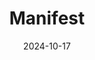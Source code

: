 ---  
layout: startup_page  
title: "Manifest"  
id: "manifestapp.xyz"  
permalink: "/manifestmanifestapp.xyz10172024/"  
website: "https://www.manifestapp.xyz/"  
funding_round: ""  
funding_amount: "$3.4M"  
investors: "a16z Speedrun, HF0, Florida Funders, Soma Capital, Stand Together Ventures Lab, Transpose Platform, 305 Ventures, Mack Ventures"  
about: "Manifest is a digital wellness app designed for Gen Z, providing tools for self-care and personal growth. It offers features like unlimited venting sessions, daily affirmations, and gamified challenges to help users proactively manage life's challenges and build healthy habits. The app aims to empower Gen Z with a sense of agency and resilience."  
markets: "Wellness, Mental Health, Self-Care"  
hq: "New York, New York, United States"  
founded_year: "2018"  
linkedin: "https://www.linkedin.com/company/manifesttech"  
twitter: "https://twitter.com/ManifestClimate"  
instagram: "https://www.instagram.com/manifestapphq"  
facebook: "https://www.facebook.com/manifestclimate"  
crunchbase: "https://www.crunchbase.com/organization/manifest-54c7"  
pitchbook: "https://pitchbook.com/profiles/company/459978-94"  

date_display: "17-Oct-2024"  
date: "2024-10-17"

# SEO Optimization  
meta_title: "Manifest -  Funding ($3.4M)"  
meta_description: "Manifest, Manifest is a digital wellness app designed for Gen Z, providing tools for self-care and personal growth. It offers features like unlimited venting se..."  
meta_keywords: "Manifest, Wellness, Mental Health, Self-Care,  funding"  
canonical_url: "https://startup.projectstartups.com/manifestmanifestapp.xyz10172024/"  
---